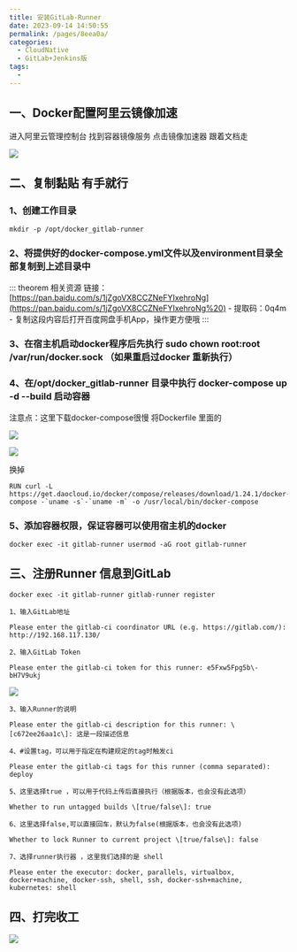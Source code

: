 ```yaml
---
title: 安装GitLab-Runner
date: 2023-09-14 14:50:55
permalink: /pages/8eea0a/
categories:
  - CloudNative
  - GitLab+Jenkins版
tags:
  - 
---
```

## 一、Docker配置阿里云镜像加速

进入阿里云管理控制台 找到容器镜像服务 点击镜像加速器 跟着文档走

![](https://raw.gitmirror.com/KwFruit/basic-picture-service/note-v1.0.0/img/202309141454196.png)

## 二、复制黏贴 有手就行

### 1、创建工作目录 

```shell
mkdir -p /opt/docker_gitlab-runner
```

### 2、将提供好的docker-compose.yml文件以及environment目录全部复制到上述目录中

 ::: theorem 相关资源
链接：[https://pan.baidu.com/s/1jZgoVX8CCZNeFYIxehroNg](https://pan.baidu.com/s/1jZgoVX8CCZNeFYIxehroNg%20) -
 提取码：0q4m -
 复制这段内容后打开百度网盘手机App，操作更方便哦
:::

### 3、在宿主机启动docker程序后先执行 sudo chown root:root /var/run/docker.sock （如果重启过docker 重新执行）

### 4、在/opt/docker\_gitlab-runner 目录中执行 docker-compose up -d --build 启动容器

注意点：这里下载docker-compose很慢 将Dockerfile 里面的

![](https://raw.gitmirror.com/KwFruit/basic-picture-service/note-v1.0.0/img/202309191042325.png)

 ![](https://img2020.cnblogs.com/blog/2033226/202101/2033226-20210123232456714-1046676180.png)

换掉

```shell
RUN curl -L https://get.daocloud.io/docker/compose/releases/download/1.24.1/docker-compose -`uname -s`-`uname -m` -o /usr/local/bin/docker-compose
```



### 5、添加容器权限，保证容器可以使用宿主机的docker

```shell
docker exec -it gitlab-runner usermod -aG root gitlab-runner
```



## 三、注册Runner 信息到GitLab

```shell
docker exec -it gitlab-runner gitlab-runner register

1、输入GitLab地址

Please enter the gitlab-ci coordinator URL (e.g. https://gitlab.com/): http://192.168.117.130/

2、输入GitLab Token

Please enter the gitlab-ci token for this runner: e5Fxw5Fpg5b\-bH7V9ukj
```

![](https://raw.gitmirror.com/KwFruit/basic-picture-service/note-v1.0.0/img/202309191054054.png)

```shell
3、输入Runner的说明

Please enter the gitlab-ci description for this runner: \[c672ee26aa1c\]: 这是一段描述信息

4、#设置tag，可以用于指定在构建规定的tag时触发ci

Please enter the gitlab-ci tags for this runner (comma separated): deploy

5、这里选择true ，可以用于代码上传后直接执行（根据版本，也会没有此选项）

Whether to run untagged builds \[true/false\]: true

6、这里选择false,可以直接回车，默认为false(根据版本，也会没有此选项)

Whether to lock Runner to current project \[true/false\]: false

7、选择runner执行器 ，这里我们选择的是 shell

Please enter the executor: docker, parallels, virtualbox, docker+machine, docker-ssh, shell, ssh, docker-ssh+machine, kubernetes: shell
```



## 四、打完收工
![](https://raw.gitmirror.com/KwFruit/basic-picture-service/note-v1.0.0/img/202309191053533.png)